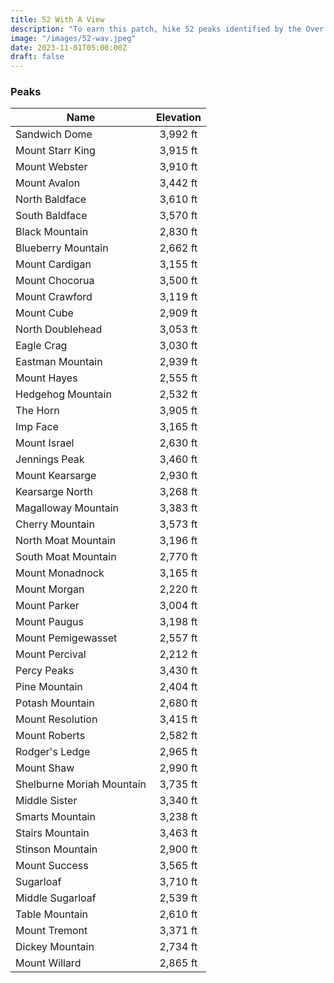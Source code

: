 ```yaml
---
title: 52 With A View 
description: "To earn this patch, hike 52 peaks identified by the Over The Hill Hikers group"
image: "/images/52-wav.jpeg"
date: 2023-11-01T05:00:00Z
draft: false
---
```

### Peaks 

| Name        |    Elevation    | 
| ------------- | :-----------: |
| Sandwich Dome      | 3,992 ft |
| Mount Starr King      |   3,915 ft    |
| Mount Webster |   3,910 ft   |
| Mount Avalon |   3,442 ft   |
| North Baldface |   3,610 ft   |
| South Baldface |   3,570 ft   |
| Black Mountain |   2,830 ft   |
| Blueberry Mountain |   2,662 ft   |
| Mount Cardigan |   3,155 ft   |
| Mount Chocorua |   3,500 ft   |
| Mount Crawford |   3,119 ft   |
| Mount Cube |   2,909 ft   |
| North Doublehead |   3,053 ft   |
| Eagle Crag |   3,030 ft   |
| Eastman Mountain |   2,939 ft   |
| Mount Hayes |   2,555 ft   |
| Hedgehog Mountain |   2,532 ft   |
| The Horn |   3,905 ft   |
| Imp Face |   3,165 ft   |
| Mount Israel |   2,630 ft   |
| Jennings Peak |   3,460 ft   |
| Mount Kearsarge |   2,930 ft   |
| Kearsarge North |   3,268 ft   |
| Magalloway Mountain |   3,383 ft   |
| Cherry Mountain |   3,573 ft   |
| North Moat Mountain |   3,196 ft   |
| South Moat Mountain |   2,770 ft   |
| Mount Monadnock |   3,165 ft   |
| Mount Morgan |   2,220 ft   |
| Mount Parker |   3,004 ft   |
| Mount Paugus |   3,198 ft   |
| Mount Pemigewasset |   2,557 ft   |
| Mount Percival |   2,212 ft   |
| Percy Peaks |   3,430 ft   |
| Pine Mountain |   2,404 ft   |
| Potash Mountain |   2,680 ft   |
| Mount Resolution |   3,415 ft   |
| Mount Roberts |   2,582 ft   |
| Rodger's Ledge |   2,965 ft   |
| Mount Shaw |   2,990 ft   |
| Shelburne Moriah Mountain |   3,735 ft   |
| Middle Sister |   3,340 ft   |
| Smarts Mountain |   3,238 ft   |
| Stairs Mountain |   3,463 ft   |
| Stinson Mountain |   2,900 ft   |
| Mount Success |   3,565 ft   |
| Sugarloaf |   3,710 ft   |
| Middle Sugarloaf |   2,539 ft   |
| Table Mountain |   2,610 ft   |
| Mount Tremont |   3,371 ft   |
| Dickey Mountain |   2,734 ft   |
| Mount Willard |   2,865 ft   |
